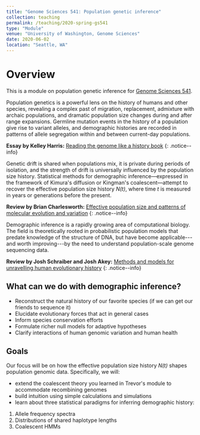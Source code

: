 ```yaml
---
title: "Genome Sciences 541: Population genetic inference"
collection: teaching
permalink: /teaching/2020-spring-gs541
type: "Module"
venue: "University of Washington, Genome Sciences"
date: 2020-06-02
location: "Seattle, WA"
---
```


Overview
===

This is a module on population genetic inference for [Genome Sciences 541](https://noble.gs.washington.edu/~wnoble/genome541/).

Population genetics is a powerful lens on the history of humans and other species, revealing a complex past of migration, replacement, admixture with archaic populations, and dramatic population size changes during and after range expansions.
Germline mutation events in the history of a population give rise to variant alleles, and demographic histories are recorded in patterns of allele segregation within and between current-day populations.

**Essay by Kelley Harris:** [Reading the genome like a history book](https://science.sciencemag.org/content/358/6368/1265.2.full)
{: .notice--info}

Genetic drift is shared when populations mix, it is private during periods of isolation, and the strength of drift is universally influenced by the population size history. Statistical methods for demographic inference—expressed in the framework of Kimura's diffusion or Kingman's coalescent—attempt to recover the effective population size history _N(t)_, where time _t_ is measured in years or generations before the present.

**Review by Brian Charlesworth:** [Effective population size and patterns of molecular evolution and variation](https://www.nature.com/articles/nrg2526)
{: .notice--info}

<!-- Check dis[^foo]
[^foo]: bar -->

Demographic inference is a rapidly growing area of computational biology.
The field is theoretically rooted in probabilistic population models that predate knowledge of the structure of DNA, but have become applicable---and worth improving---by the need to understand population-scale genome sequencing data.

**Review by Josh Schraiber and Josh Akey:** [Methods and models for unravelling human evolutionary history](https://www.nature.com/articles/nrg4005)
{: .notice--info}


What can we do with demographic inference?
---
- Reconstruct the natural history of our favorite species (if we can get our friends to sequence it)
- Elucidate evolutionary forces that act in general cases
- Inform species conservation efforts
- Formulate richer null models for adaptive hypotheses
- Clarify interactions of human genomic variation and human health


Goals
---
Our focus will be on how the effective population size history _N(t)_ shapes population genomic data.
Specifically, we will:
- extend the coalescent theory you learned in Trevor's module to accommodate recombining genomes
- build intuition using simple calculations and simulations
- learn about three statistical paradigms for inferring demographic history:
 1. Allele frequency spectra
 2. Distributions of shared haplotype lengths
 3. Coalescent HMMs

<!-- [link a section](#overview) -->
